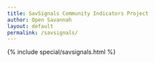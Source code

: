 ```yaml
---
title: SavSignals Community Indicators Project
author: Open Savannah
layout: default
permalink: /savsignals/
---
```


{% include special/savsignals.html %}
